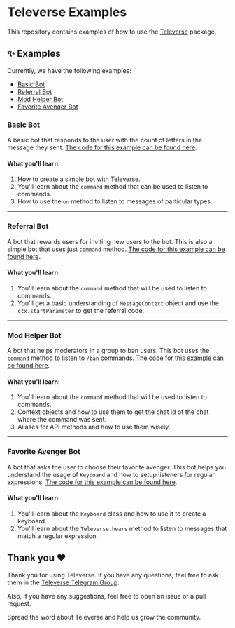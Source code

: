 # Televerse Examples

This repository contains examples of how to use the [Televerse](https://pub.dev/packages/televerse) package.

## ✨ Examples

Currently, we have the following examples:

- [Basic Bot](#Basic-Bot)
- [Referral Bot](#Referral-Bot)
- [Mod Helper Bot](#Mod-Helper-Bot)
- [Favorite Avenger Bot](#Favorite-Avenger-Bot)

### Basic Bot

A basic bot that responds to the user with the count of letters in the message they sent. [The code for this example can be found here](./lib/letter_counter.dart).

#### What you'll learn:

1. How to create a simple bot with Televerse.
2. You'll learn about the `command` method that can be used to listen to commands.
3. How to use the `on` method to listen to messages of particular types.

<hr>

### Referral Bot

A bot that rewards users for inviting new users to the bot. This is also a simple bot that uses just `command` method. [The code for this example can be found here](./lib/referral_bot.dart).

#### What you'll learn:

1. You'll learn about the `command` method that will be used to listen to commands.
2. You'll get a basic understanding of `MessageContext` object and use the `ctx.startParameter` to get the referral code.

<hr>

### Mod Helper Bot

A bot that helps moderators in a group to ban users. This bot uses the `command` method to listen to `/ban` commands. [The code for this example can be found here](./lib/mod_helper.dart).

#### What you'll learn:

1. You'll learn about the `command` method that will be used to listen to commands.
2. Context objects and how to use them to get the chat id of the chat where the command was sent.
3. Aliases for API methods and how to use them wisely.

<hr>

### Favorite Avenger Bot

A bot that asks the user to choose their favorite avenger. This bot helps you understand the usage of `Keyboard` and how to setup listeners for regular expressions. [The code for this example can be found here](./lib/favorite_avenger_bot.dart).

#### What you'll learn:

1. You'll learn about the `Keyboard` class and how to use it to create a keyboard.
2. You'll learn about the `Televerse.hears` method to listen to messages that match a regular expression.

## Thank you ❤️

Thank you for using Televerse. If you have any questions, feel free to ask them in the [Televerse Telegram Group](https://t.me/televersedart).

Also, if you have any suggestions, feel free to open an issue or a pull request.

Spread the word about Televerse and help us grow the community.
